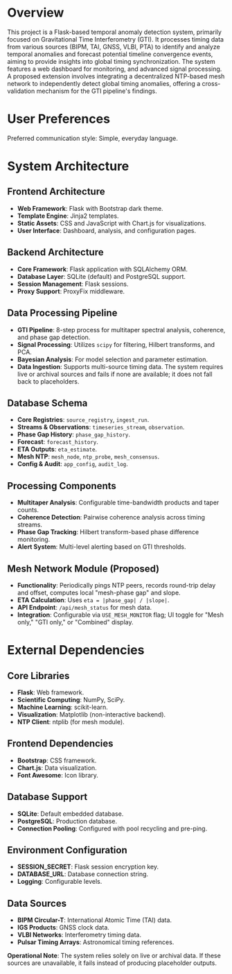 # Overview
This project is a Flask-based temporal anomaly detection system, primarily focused on Gravitational Time Interferometry (GTI). It processes timing data from various sources (BIPM, TAI, GNSS, VLBI, PTA) to identify and analyze temporal anomalies and forecast potential timeline convergence events, aiming to provide insights into global timing synchronization. The system features a web dashboard for monitoring, and advanced signal processing. A proposed extension involves integrating a decentralized NTP-based mesh network to independently detect global timing anomalies, offering a cross-validation mechanism for the GTI pipeline's findings.

# User Preferences
Preferred communication style: Simple, everyday language.

# System Architecture

## Frontend Architecture
- **Web Framework**: Flask with Bootstrap dark theme.
- **Template Engine**: Jinja2 templates.
- **Static Assets**: CSS and JavaScript with Chart.js for visualizations.
- **User Interface**: Dashboard, analysis, and configuration pages.

## Backend Architecture
- **Core Framework**: Flask application with SQLAlchemy ORM.
- **Database Layer**: SQLite (default) and PostgreSQL support.
- **Session Management**: Flask sessions.
- **Proxy Support**: ProxyFix middleware.

## Data Processing Pipeline
- **GTI Pipeline**: 8-step process for multitaper spectral analysis, coherence, and phase gap detection.
- **Signal Processing**: Utilizes `scipy` for filtering, Hilbert transforms, and PCA.
- **Bayesian Analysis**: For model selection and parameter estimation.
- **Data Ingestion**: Supports multi-source timing data. The system requires live or archival sources and fails if none are available; it does not fall back to placeholders.

## Database Schema
- **Core Registries**: `source_registry`, `ingest_run`.
- **Streams & Observations**: `timeseries_stream`, `observation`.
- **Phase Gap History**: `phase_gap_history`.
- **Forecast**: `forecast_history`.
- **ETA Outputs**: `eta_estimate`.
- **Mesh NTP**: `mesh_node`, `ntp_probe`, `mesh_consensus`.
- **Config & Audit**: `app_config`, `audit_log`.

## Processing Components
- **Multitaper Analysis**: Configurable time-bandwidth products and taper counts.
- **Coherence Detection**: Pairwise coherence analysis across timing streams.
- **Phase Gap Tracking**: Hilbert transform-based phase difference monitoring.
- **Alert System**: Multi-level alerting based on GTI thresholds.

## Mesh Network Module (Proposed)
- **Functionality**: Periodically pings NTP peers, records round-trip delay and offset, computes local "mesh-phase gap" and slope.
- **ETA Calculation**: Uses `eta = |phase_gap| / |slope|`.
- **API Endpoint**: `/api/mesh_status` for mesh data.
- **Integration**: Configurable via `USE_MESH_MONITOR` flag; UI toggle for "Mesh only," "GTI only," or "Combined" display.

# External Dependencies

## Core Libraries
- **Flask**: Web framework.
- **Scientific Computing**: NumPy, SciPy.
- **Machine Learning**: scikit-learn.
- **Visualization**: Matplotlib (non-interactive backend).
- **NTP Client**: ntplib (for mesh module).

## Frontend Dependencies
- **Bootstrap**: CSS framework.
- **Chart.js**: Data visualization.
- **Font Awesome**: Icon library.

## Database Support
- **SQLite**: Default embedded database.
- **PostgreSQL**: Production database.
- **Connection Pooling**: Configured with pool recycling and pre-ping.

## Environment Configuration
- **SESSION_SECRET**: Flask session encryption key.
- **DATABASE_URL**: Database connection string.
- **Logging**: Configurable levels.

## Data Sources
- **BIPM Circular-T**: International Atomic Time (TAI) data.
- **IGS Products**: GNSS clock data.
- **VLBI Networks**: Interferometry timing data.
- **Pulsar Timing Arrays**: Astronomical timing references.

**Operational Note**: The system relies solely on live or archival data. If these sources are unavailable, it fails instead of producing placeholder outputs.
